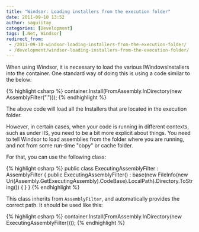 ```yaml
---
title: "Windsor: Loading installers from the execution folder"
date: 2011-09-10 13:52
author: saguiitay
categories: [Development]
tags: [.Net, Windsor]
redirect_from:
 - /2011-09-10-windsor-loading-installers-from-the-execution-folder/
 - /development/windsor-loading-installers-from-the-execution-folder/
---
```

When using Windsor, it is necessary to load the various IWindowsInstallers into the container. One standard way of doing this is using a code similar to the below:

{% highlight csharp %}
container.Install(FromAssembly.InDirectory(new AssemblyFilter(".")));
{% endhighlight %}

The above code will load all the Installers that are located in the execution folder.

However, in certain cases, when your code is running in different contexts, such as under IIS, you need to be a bit more explicit about things.
You need to tell Windsor to load assemblies from the folder where you are running, and not from some run-time "copy" or cache folder.

For that, you can use the following class:

{% highlight csharp %}
public class ExecutingAssemblyFilter : AssemblyFilter
{
    public ExecutingAssemblyFilter()
        : base(new FileInfo(new Uri(Assembly.GetExecutingAssembly).CodeBase).LocalPath).Directory.ToString())
    { }
 }
{% endhighlight %}

This class inherits from `AssemblyFilter`, and automatically provides the correct path. It should be used like this:

{% highlight csharp %}
container.Install(FromAssembly.InDirectory(new ExecutingAssemblyFilter()));
{% endhighlight %}
